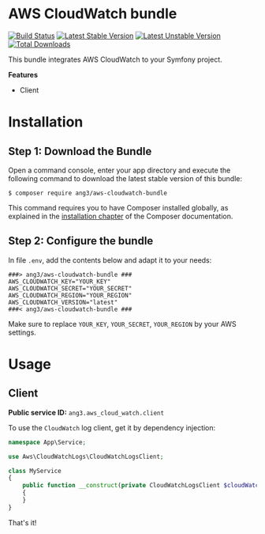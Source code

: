 AWS CloudWatch bundle
=====================

[![Build Status](https://api.travis-ci.com/Ang3/aws-cloudwatch-bundle.svg?branch=main)](https://app.travis-ci.com/github/Ang3/aws-cloudwatch-bundle)
[![Latest Stable Version](https://poser.pugx.org/ang3/aws-cloudwatch-bundle/v/stable)](https://packagist.org/packages/ang3/aws-cloudwatch-bundle)
[![Latest Unstable Version](https://poser.pugx.org/ang3/aws-cloudwatch-bundle/v/unstable)](https://packagist.org/packages/ang3/aws-cloudwatch-bundle)
[![Total Downloads](https://poser.pugx.org/ang3/aws-cloudwatch-bundle/downloads)](https://packagist.org/packages/ang3/aws-cloudwatch-bundle)

This bundle integrates AWS CloudWatch to your Symfony project.

**Features**

- Client

Installation
============

Step 1: Download the Bundle
---------------------------

Open a command console, enter your app directory and execute the
following command to download the latest stable version of this bundle:

```console
$ composer require ang3/aws-cloudwatch-bundle
```

This command requires you to have Composer installed globally, as explained
in the [installation chapter](https://getcomposer.org/doc/00-intro.md)
of the Composer documentation.

Step 2: Configure the bundle
----------------------------

In file `.env`, add the contents below and adapt it to your needs:

```dotenv
###> ang3/aws-cloudwatch-bundle ###
AWS_CLOUDWATCH_KEY="YOUR_KEY"
AWS_CLOUDWATCH_SECRET="YOUR_SECRET"
AWS_CLOUDWATCH_REGION="YOUR_REGION"
AWS_CLOUDWATCH_VERSION="latest"
###< ang3/aws-cloudwatch-bundle ###
```

Make sure to replace `YOUR_KEY`, `YOUR_SECRET`, `YOUR_REGION` by your AWS settings.

Usage
=====

Client
------

**Public service ID:** `ang3.aws_cloud_watch.client`

To use the ```CloudWatch``` log client, get it by dependency injection:

```php
namespace App\Service;

use Aws\CloudWatchLogs\CloudWatchLogsClient;

class MyService
{
    public function __construct(private CloudWatchLogsClient $cloudWatchLogsClient)
    {
    }
}
```

That's it!